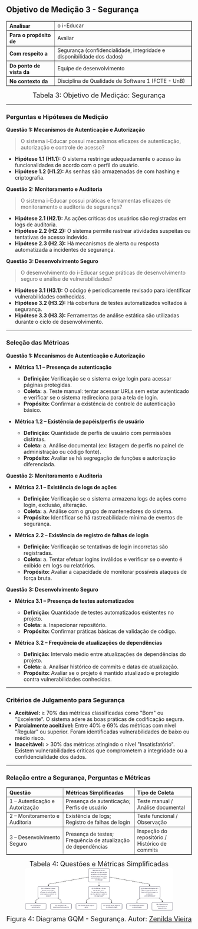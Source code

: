 <!--  Observação da Manuella

AQUI IRIAM OS OUTROS OBJETIVOS DE MEDIÇÃO (MANUTENIBILIDADE E SEGURANÇA) COM SUAS RESPECTIVAS TABELAS, PERGUNTAS, HIPÓTESES, MÉTRICAS E DIAGRAMAS
 -->
 
## Objetivo de Medição 3 - Segurança


<div align="center">
  <table border="1" cellspacing="0" cellpadding="8" style="border-collapse: collapse; text-align: left;">
    <tr>
      <th><b>Analisar</b></th>
      <td>o i-Educar</td>
    </tr>
    <tr>
      <th><b>Para o propósito de</b></th>
      <td>Avaliar</td>
    </tr>
    <tr>
      <th><b>Com respeito a</b></th>
      <td>Segurança (confidencialidade, integridade e disponibilidade dos dados)</td>
    </tr>
    <tr>
      <th><b>Do ponto de vista da</b></th>
      <td>Equipe de desenvolvimento</td>
    </tr>
    <tr>
      <th><b>No contexto da</b></th>
      <td>Disciplina de Qualidade de Software 1 (FCTE - UnB)</td>
    </tr>
  </table>

  <div style="margin-top: 8px; text-align: center;">
    <font size="4"><figcaption>Tabela 3: Objetivo de Medição: Segurança</figcaption></font>
  </div>
</div>


---

### Perguntas e Hipóteses de Medição

**Questão 1: Mecanismos de Autenticação e Autorização**

>  O sistema i-Educar possui mecanismos eficazes de autenticação, autorização e controle de acesso?

* **Hipótese 1.1 (H1.1):** O sistema restringe adequadamente o acesso às funcionalidades de acordo com o perfil do usuário.  
* **Hipótese 1.2 (H1.2):** As senhas são armazenadas de com hashing e criptografia.  


**Questão 2: Monitoramento e Auditoria**

> O sistema i-Educar possui práticas e ferramentas eficazes de monitoramento e auditoria de segurança?

* **Hipótese 2.1 (H2.1):** As ações críticas dos usuários são registradas em logs de auditoria.  
* **Hipótese 2.2 (H2.2):** O sistema permite rastrear atividades suspeitas ou tentativas de acesso indevido.  
* **Hipótese 2.3 (H2.3):** Há mecanismos de alerta ou resposta automatizada a incidentes de segurança.  



**Questão 3: Desenvolvimento Seguro**

> O desenvolvimento do i-Educar segue práticas de desenvolvimento seguro e análise de vulnerabilidades?

* **Hipótese 3.1 (H3.1):** O código é periodicamente revisado para identificar vulnerabilidades conhecidas.  
* **Hipótese 3.2 (H3.2):** Há cobertura de testes automatizados voltados à segurança.  
* **Hipótese 3.3 (H3.3):** Ferramentas de análise estática são utilizadas durante o ciclo de desenvolvimento.  

---

### Seleção das Métricas

**Questão 1: Mecanismos de Autenticação e Autorização**

* **Métrica 1.1 – Presença de autenticação**  
    * **Definição:** Verificação se o sistema exige login para acessar páginas protegidas.  
    * **Coleta:** 
        a. Teste manual: tentar acessar URLs sem estar autenticado e verificar se o sistema redireciona para a tela de login.  
    * **Propósito:** Confirmar a existência de controle de autenticação básico.  

* **Métrica 1.2 – Existência de papéis/perfis de usuário**  
    * **Definição:** Quantidade de perfis de usuário com permissões distintas.  
    * **Coleta:** 
        a. Análise documental (ex: listagem de perfis no painel de administração ou código fonte).  
    * **Propósito:** Avaliar se há segregação de funções e autorização diferenciada.  



**Questão 2: Monitoramento e Auditoria**

* **Métrica 2.1 – Existência de logs de ações**  
    * **Definição:** Verificação se o sistema armazena logs de ações como login, exclusão, alteração.  
    * **Coleta:** 
        a. Análise com o grupo de mantenedores do sistema.  
    * **Propósito:** Identificar se há rastreabilidade mínima de eventos de segurança.  

* **Métrica 2.2 – Existência de registro de falhas de login**  
    * **Definição:** Verificação se tentativas de login incorretas são registradas.  
    * **Coleta:** 
        a. Tentar efetuar logins inválidos e verificar se o evento é exibido em logs ou relatórios.  
    * **Propósito:** Avaliar a capacidade de monitorar possíveis ataques de força bruta.  


**Questão 3: Desenvolvimento Seguro**

* **Métrica 3.1 – Presença de testes automatizados**  
    * **Definição:** Quantidade de testes automatizados existentes no projeto.  
    * **Coleta:** 
        a. Inspecionar repositório.  
    * **Propósito:** Confirmar práticas básicas de validação de código.  

* **Métrica 3.2 – Frequência de atualizações de dependências**  
    * **Definição:** Intervalo médio entre atualizações de dependências do projeto.  
    * **Coleta:** 
        a. Analisar histórico de commits e datas de atualização.  
    * **Propósito:** Avaliar se o projeto é mantido atualizado e protegido contra vulnerabilidades conhecidas.  

---

### Critérios de Julgamento para Segurança

* **Aceitável:** ≥ 70% das métricas classificadas como "Bom" ou "Excelente". O sistema adere às boas práticas de codificação segura.
* **Parcialmente aceitável:** Entre 40% e 69% das métricas com nível "Regular" ou superior. Foram identificadas vulnerabilidades de baixo ou médio risco.
* **Inaceitável:** > 30% das métricas atingindo o nível "Insatisfatório". Existem vulnerabilidades críticas que comprometem a integridade ou a confidencialidade dos dados.

---

### Relação entre a Segurança, Perguntas e Métricas


<div align="center">
  <table border="1" cellspacing="0" cellpadding="8" style="border-collapse: collapse; text-align: left;">
    <tr>
      <th><b>Questão</b></th>
      <th><b>Métricas Simplificadas</b></th>
      <th><b>Tipo de Coleta</b></th>
    </tr>
    <tr>
      <td>1 – Autenticação e Autorização</td>
      <td>Presença de autenticação; Perfis de usuário</td>
      <td>Teste manual / Análise documental</td>
    </tr>
    <tr>
      <td>2 – Monitoramento e Auditoria</td>
      <td>Existência de logs; Registro de falhas de login</td>
      <td>Teste funcional / Observação</td>
    </tr>
    <tr>
      <td>3 – Desenvolvimento Seguro</td>
      <td>Presença de testes; Frequência de atualização de dependências</td>
      <td>Inspeção do repositório / Histórico de commits</td>
    </tr>
  </table>

  <div style="margin-top: 8px; text-align: center;">
    <font size="4"><figcaption>Tabela 4: Questões e Métricas Simplificadas</figcaption></font>
  </div>
</div>


<div align="center">
  <img src="https://github.com/FCTE-Qualidade-de-Software-1/2025-2_T01_ADELE-GOLDSTINE/blob/main/docs/assets/diagrama_seguranca.png" alt="Relação entre a Segurança, Perguntas e Métricas" style="max-width: 80%; height: auto; border-radius: 8px;">

  <div style="margin-top: 8px; text-align: center;">
    <font size="4"><figcaption>Figura 4: Diagrama GQM - Segurança. Autor: <a href="http://github.com/ZenildaVieira">Zenilda Vieira</figcaption></font>
  </div>
</div>

